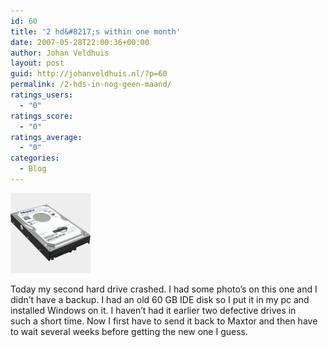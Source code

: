 ```yaml
---
id: 60
title: '2 hd&#8217;s within one month'
date: 2007-05-28T22:00:36+00:00
author: Johan Veldhuis
layout: post
guid: http://johanveldhuis.nl/?p=60
permalink: /2-hds-in-nog-geen-maand/
ratings_users:
  - "0"
ratings_score:
  - "0"
ratings_average:
  - "0"
categories:
  - Blog
---
```

[![Maxtor hd](/wp-content/uploads/2008/03/maxtor.thumbnail.jpg)](/wp-content/uploads/2008/03/maxtor.jpg "Maxtor hd")

Today my second hard drive crashed. I had some photo&#8217;s on this one and I didn&#8217;t have a backup. I had an old 60 GB IDE disk so I put it in my pc and installed Windows on it. I haven&#8217;t had it earlier two defective drives in such a short time. Now I first have to send it back to Maxtor and then have to wait several weeks before getting the new one I guess.